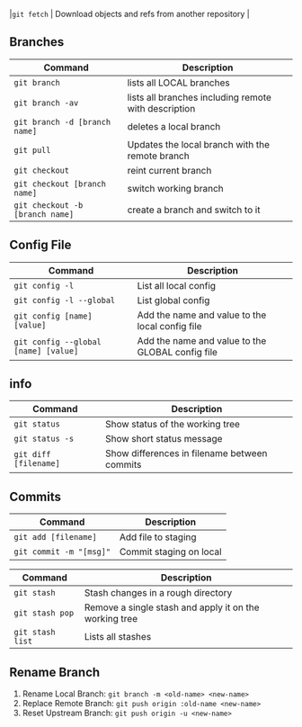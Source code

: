 |`git fetch` | Download objects and refs from another repository |

## Branches
| Command | Description |
| ------- | ----------- |
|`git branch` | lists all LOCAL branches |
|`git branch -av` | lists all branches including remote with description |
|`git branch -d [branch name]` | deletes a local branch |
|`git pull`| Updates the local branch with the remote branch|
|`git checkout` | reint current branch |
|`git checkout [branch name]` | switch working branch |
|`git checkout -b [branch name]` | create a branch and switch to it |


## Config File
| Command | Description |
| ------- | ----------- |
|`git config -l`|List all local config|
|`git config -l --global`|List global config|
|`git config [name] [value]`|Add the name and value to the local config file|
|`git config --global [name] [value]`|Add the name and value to the GLOBAL config file|

## info
| Command | Description |
| ------- | ----------- |
|`git status`|Show status of the working tree|
|`git status -s`|Show short status message|
|`git diff [filename]`|Show differences in filename between commits|

## Commits
| Command | Description |
| ------- | ----------- |
|`git add [filename]`|Add file to staging|
|`git commit -m "[msg]"`|Commit staging on local|

| Command | Description |
| ------- | ----------- |
|`git stash`|Stash changes in a rough directory|
|`git stash pop`|Remove a single stash and apply it on the working tree
|`git stash list`|Lists all stashes|

## Rename Branch
1) Rename Local Branch: `git branch -m <old-name> <new-name>`
2) Replace Remote Branch: `git push origin :old-name <new-name>`
3) Reset Upstream Branch: `git push origin -u <new-name>`
